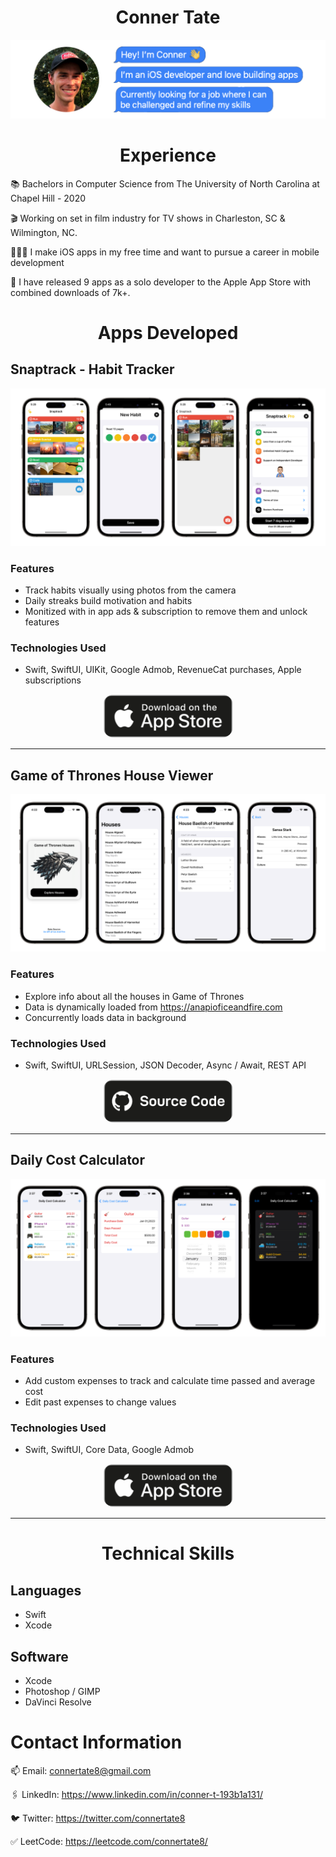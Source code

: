<h1 align="center">
  Conner Tate
</h1>

<p align="center">
  <img src="headerImage.png" style="max-width: 100%; height: auto;">
</p>

<h1 align="center">
Experience
</h1>

📚 Bachelors in Computer Science from The University of North Carolina at Chapel Hill - 2020

🎬 Working on set in film industry for TV shows in Charleston, SC & Wilmington, NC.

👨🏻‍💻 I make iOS apps in my free time and want to pursue a career in mobile development

📱 I have released 9 apps as a solo developer to the Apple App Store with combined downloads of 7k+.


<h1 align="center">
Apps Developed
</h1>

## Snaptrack - Habit Tracker 

<p align="center">
  <img src="snaptrackTransparent.png" style="max-width: 100%; height: auto;">
</p>

### Features
- Track habits visually using photos from the camera
- Daily streaks build motivation and habits
- Monitized with in app ads & subscription to remove them and unlock features

### Technologies Used
- Swift, SwiftUI, UIKit, Google Admob, RevenueCat purchases, Apple subscriptions

<p align="center">
  <a href="https://apps.apple.com/us/app/snaptrack-habit-tracker/id1659707919">
    <img src="appStoreLink.png" alt="Image" width="210" height="70" style="border-radius:20px;">
  </a>
</p>


***


## Game of Thrones House Viewer 

<p align="center">
  <img src="transparentGOT.png" style="max-width: 100%; height: auto;">
</p>

### Features
- Explore info about all the houses in Game of Thrones 
- Data is dynamically loaded from https://anapioficeandfire.com
- Concurrently loads data in background 

### Technologies Used
- Swift, SwiftUI, URLSession, JSON Decoder, Async / Await, REST API

<p align="center">
  <a href="https://github.com/connertate/Game-of-Thrones-Houses">
    <img src="sourceCode.png" alt="Image" width="210" height="70" style="border-radius:20px;">
  </a>
</p>


***


## Daily Cost Calculator 

<p align="center">
  <img src="dailyCostTransparent.png" style="max-width: 100%; height: auto;">
</p>

### Features
- Add custom expenses to track and calculate time passed and average cost
- Edit past expenses to change values

### Technologies Used
- Swift, SwiftUI, Core Data, Google Admob

<p align="center">
  <a href="https://apps.apple.com/us/app/daily-cost-calculator/id6443849658">
    <img src="appStoreLink.png" alt="Image" width="210" height="70" style="border-radius:20px;">
  </a>
</p>


***

<h1 align="center">
Technical Skills
</h1>

## Languages 
- Swift
- Xcode

## Software
- Xcode
- Photoshop / GIMP
- DaVinci Resolve

# Contact Information
  
📫 Email: connertate8@gmail.com

🖇️ LinkedIn: https://www.linkedin.com/in/conner-t-193b1a131/

🐦 Twitter: https://twitter.com/connertate8

✅ LeetCode: https://leetcode.com/connertate8/
